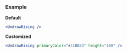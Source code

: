 ### Example

**Default**
```jsx
<UndrawRising />
```

**Customized**
```jsx
<UndrawRising primaryColor="#41B883" height="100" />
```
